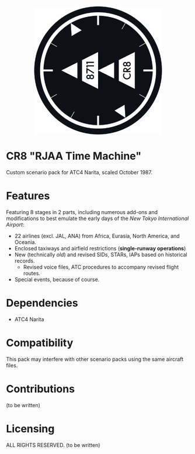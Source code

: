 <p align="center">
  <img src="DOC-CR8\crest.png" width="350" title="crest">
</p>

# CR8 "RJAA Time Machine"

Custom scenario pack for ATC4 Narita, scaled October 1987.

# Features

Featuring 8 stages in 2 parts, including numerous add-ons and modifications to best emulate the early days of the *New Tokyo International Airport*:
* 22 airlines (excl. JAL, ANA) from Africa, Eurasia, North America, and Oceania.
* Enclosed taxiways and airfield restrictions (**single-runway operations**)
* New (technically *old*) and revised SIDs, STARs, IAPs based on historical records.
  * Revised voice files, ATC procedures to accompany revised flight routes.
* Special events, because of course.

# Dependencies

* ATC4 Narita

# Compatibility

This pack may interfere with other scenario packs using the same aircraft files.

# Contributions

(to be written)

# Licensing

ALL RIGHTS RESERVED. (to be written)
